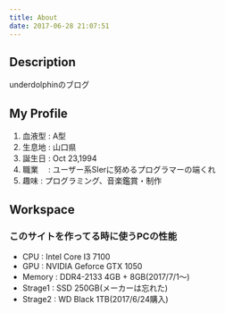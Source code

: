 ```yaml
---
title: About
date: 2017-06-28 21:07:51
---
```


## Description

underdolphinのブログ

## My Profile

1. 血液型 : A型
2. 生息地 : 山口県
3. 誕生日 : Oct 23,1994
4. 職業 　: ユーザー系SIerに努めるプログラマーの端くれ
5. 趣味   : プログラミング、音楽鑑賞・制作

## Workspace

### このサイトを作ってる時に使うPCの性能

* CPU : Intel Core I3 7100
* GPU : NVIDIA Geforce GTX 1050
* Memory : DDR4-2133 4GB + 8GB(2017/7/1～)
* Strage1 : SSD 250GB(メーカーは忘れた)
* Strage2 : WD Black 1TB(2017/6/24購入)